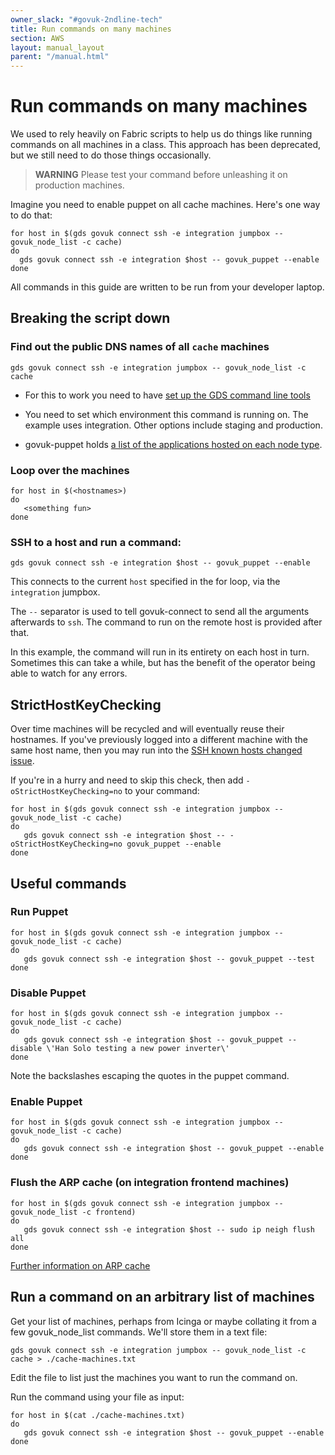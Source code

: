 ```yaml
---
owner_slack: "#govuk-2ndline-tech"
title: Run commands on many machines
section: AWS
layout: manual_layout
parent: "/manual.html"
---
```


# Run commands on many machines

We used to rely heavily on Fabric scripts to help us do things like running commands on all machines in a class. This approach has been deprecated, but we still need to do those things occasionally.

> **WARNING** Please test your command before unleashing it on production machines.

Imagine you need to enable puppet on all cache machines. Here's one way to do that:

```
for host in $(gds govuk connect ssh -e integration jumpbox -- govuk_node_list -c cache)
do
  gds govuk connect ssh -e integration $host -- govuk_puppet --enable
done
```

All commands in this guide are written to be run from your developer laptop.

## Breaking the script down

### Find out the public DNS names of all `cache` machines

```
gds govuk connect ssh -e integration jumpbox -- govuk_node_list -c cache
```

- For this to work you need to have [set up the GDS command line tools](/manual/get-started.html#3-install-gds-command-line-tools)

- You need to set which environment this command is running on. The example uses integration. Other options include staging and production.

- govuk-puppet holds [a list of the applications hosted on each node type](https://github.com/alphagov/govuk-puppet/blob/main/hieradata_aws/common.yaml#L14).

### Loop over the machines

```
for host in $(<hostnames>)
do
   <something fun>
done
```

### SSH to a host and run a command:

```
gds govuk connect ssh -e integration $host -- govuk_puppet --enable
```

This connects to the current `host` specified in the for loop, via the `integration` jumpbox.

The `--` separator is used to tell govuk-connect to send all the arguments afterwards to `ssh`. The command to run on the remote host is provided after that.

In this example, the command will run in its entirety on each host in turn. Sometimes this can take a while, but has the benefit of the operator being able to watch for any errors.

## StrictHostKeyChecking

Over time machines will be recycled and will eventually reuse their hostnames. If you've previously logged into a different machine with the same host name, then you may run into the [SSH known hosts changed issue](/manual/unable-to-ssh-into-machine.html#ssh-known-hosts-changed).

If you're in a hurry and need to skip this check, then add `-oStrictHostKeyChecking=no` to your command:

```
for host in $(gds govuk connect ssh -e integration jumpbox -- govuk_node_list -c cache)
do
   gds govuk connect ssh -e integration $host -- -oStrictHostKeyChecking=no govuk_puppet --enable
done
```

## Useful commands

### Run Puppet

```
for host in $(gds govuk connect ssh -e integration jumpbox -- govuk_node_list -c cache)
do
   gds govuk connect ssh -e integration $host -- govuk_puppet --test
done
```

### Disable Puppet

```
for host in $(gds govuk connect ssh -e integration jumpbox -- govuk_node_list -c cache)
do
   gds govuk connect ssh -e integration $host -- govuk_puppet --disable \'Han Solo testing a new power inverter\'
done
```

Note the backslashes escaping the quotes in the puppet command.

### Enable Puppet

```
for host in $(gds govuk connect ssh -e integration jumpbox -- govuk_node_list -c cache)
do
   gds govuk connect ssh -e integration $host -- govuk_puppet --enable
done
```

### Flush the ARP cache (on integration frontend machines)

```
for host in $(gds govuk connect ssh -e integration jumpbox -- govuk_node_list -c frontend)
do
   gds govuk connect ssh -e integration $host -- sudo ip neigh flush all
done
```

[Further information on ARP cache](/manual/flush-the-arp-cache.html)

## Run a command on an arbitrary list of machines

Get your list of machines, perhaps from Icinga or maybe collating it from a few govuk_node_list commands. We'll store them in a text file:

```
gds govuk connect ssh -e integration jumpbox -- govuk_node_list -c cache > ./cache-machines.txt
```

Edit the file to list just the machines you want to run the command on.

Run the command using your file as input:

```
for host in $(cat ./cache-machines.txt)
do
   gds govuk connect ssh -e integration $host -- govuk_puppet --enable
done
```
